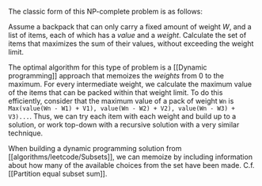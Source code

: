 The classic form of this NP-complete problem is as follows:

Assume a backpack that can only carry a fixed amount of weight *W*, and a list of items, each of which has a *value* and a *weight*.  Calculate the set of items that maximizes the sum of their values, without exceeding the weight limit.

The optimal algorithm for this type of problem is a [[Dynamic programming]] approach that memoizes the *weights* from 0 to the maximum.  For every intermediate weight, we calculate the maximum value of the items that can be packed within that weight limit.  To do this efficiently, consider that the maximum value of a pack of weight `Wn` is `Max(value(Wn - W1) + V1), value(Wn - W2) + V2), value(Wn - W3) + V3)...`.  Thus, we can try each item with each weight and build up to a solution, or work top-down with a recursive solution with a very similar technique.

When building a dynamic programming solution from [[algorithms/leetcode/Subsets]], we can memoize by including information about how many of the available choices from the set have been made.  C.f. [[Partition equal subset sum]].